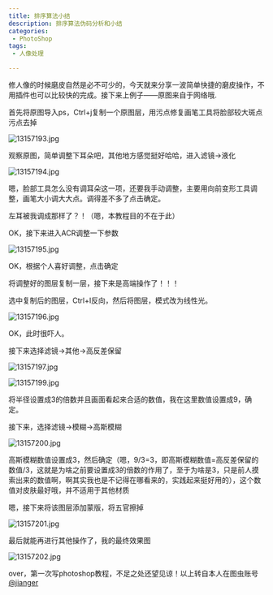 ```yaml
---
title: 排序算法小结
description: 排序算法伪码分析和小结
categories:
 - PhotoShop
tags:
 - 人像处理

---
```


修人像的时候磨皮自然是必不可少的，今天就来分享一波简单快捷的磨皮操作，不用插件也可以比较快的完成。接下来上例子——原图来自于网络哦.

首先将原图导入ps，Ctrl+j复制一个原图层，用污点修复画笔工具将脸部较大斑点污点去掉

![13157193.jpg](https://photo.tuchong.com/2969144/l/13157193.jpg)

观察原图，简单调整下耳朵吧，其他地方感觉挺好哈哈，进入滤镜->液化

![13157194.jpg](https://photo.tuchong.com/2969144/l/13157194.jpg)



嗯，脸部工具怎么没有调耳朵这一项，还要我手动调整，主要用向前变形工具调整，画笔大小调大大点。调得差不多了点击确定。

左耳被我调成那样了？！（嗯，本教程目的不在于此）

OK，接下来进入ACR调整一下参数

![13157195.jpg](https://photo.tuchong.com/2969144/l/13157195.jpg)

OK，根据个人喜好调整，点击确定

将调整好的图层复制一层，接下来是高端操作了！！！

选中复制后的图层，Ctrl+I反向，然后将图层，模式改为线性光。

![13157196.jpg](https://photo.tuchong.com/2969144/l/13157196.jpg)

OK，此时很吓人。

接下来选择滤镜->其他->高反差保留

![13157197.jpg](https://photo.tuchong.com/2969144/l/13157197.jpg)

![13157199.jpg](https://photo.tuchong.com/2969144/l/13157199.jpg)

将半径设置成3的倍数并且画面看起来合适的数值，我在这里数值设置成9，确定。

接下来，选择滤镜->模糊->高斯模糊

![13157200.jpg](https://photo.tuchong.com/2969144/l/13157200.jpg)

高斯模糊数值设置成3，然后确定（嗯，9/3=3，即高斯模糊数值=高反差保留的数值/3，这就是为啥之前要设置成3的倍数的作用了，至于为啥是3，只是前人摸索出来的数值啊，啊其实我也是不记得在哪看来的，实践起来挺好用的），这个数值对皮肤最好哦，并不适用于其他材质

嗯，接下来将该图层添加蒙版，将五官擦掉

![13157201.jpg](https://photo.tuchong.com/2969144/l/13157201.jpg)

最后就能再进行其他操作了，我的最终效果图

![13157202.jpg](https://photo.tuchong.com/2969144/l/13157202.jpg)

over，第一次写photoshop教程，不足之处还望见谅！以上转自本人在图虫账号[@jianger](https://tuchong.com/2969144)

